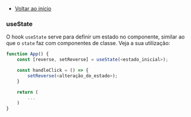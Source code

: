 - [Voltar ao início](../README.md)

### useState

O hook `useState` serve para definir um estado no componente, similar ao que o `state` faz com componentes de classe. Veja a sua utilização:

```javascript
function App() {
    const [reverse, setReverse] = useState(<estado_inicial>);

    const handleClick = () => {
        setReverse(<alteração_do_estado>);
    }

    return (
        ...
    )
}
```